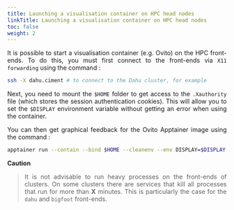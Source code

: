 ```yaml
---
title: Launching a visualisation container on HPC head nodes
linkTitle: Launching a visualisation container on HPC head nodes
toc: false
weight: 2
---
```


<div align="justify">

It is possible to start a visualisation container (e.g. Ovito) on the HPC front-ends. To do this, you must first connect to the front-ends via `X11 forwarding` using the command :

```bash
ssh -X dahu.ciment # to connect to the Dahu cluster, for example
```

Next, you need to mount the `$HOME` folder to get access to the `.Xauthority` file (which stores the session authentication cookies). This will allow you to set the `$DISPLAY` environment variable without getting an error when using the container.

You can then get graphical feedback for the Ovito Apptainer image using the command :

```bash
apptainer run --contain --bind $HOME --cleanenv --env DISPLAY=$DISPLAY ovito.sif
```

**Caution**

> It is not advisable to run heavy processes on the front-ends of clusters. On some clusters there are services that kill all processes that run for more than **X** minutes. This is particularly the case for the `dahu` and `bigfoot` front-ends.

</div>
